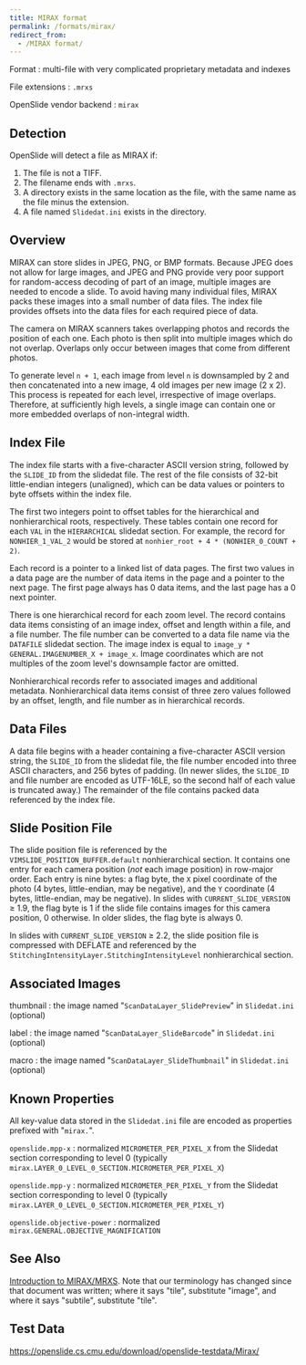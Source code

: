 ```yaml
---
title: MIRAX format
permalink: /formats/mirax/
redirect_from:
  - /MIRAX format/
---
```


Format
: multi-file with very complicated proprietary metadata and indexes

File extensions
: `.mrxs`

OpenSlide vendor backend
: `mirax`


Detection
---------

OpenSlide will detect a file as MIRAX if:

 1. The file is not a TIFF.
 2. The filename ends with `.mrxs`.
 3. A directory exists in the same location as the file, with the same name as the file minus the extension.
 4. A file named `Slidedat.ini` exists in the directory.


Overview
--------

MIRAX can store slides in JPEG, PNG, or BMP formats.  Because JPEG does not
allow for large images, and JPEG and PNG provide very poor support for
random-access decoding of part of an image, multiple images are needed to
encode a slide.  To avoid having many individual files, MIRAX packs these
images into a small number of data files.  The index file provides offsets
into the data files for each required piece of data.

The camera on MIRAX scanners takes overlapping photos and records the
position of each one.  Each photo is then split into multiple images
which do not overlap.  Overlaps only occur between images that come
from different photos.

To generate level `n + 1`, each image from level `n` is downsampled by
2 and then concatenated into a new image, 4 old images per new
image (2 x 2).  This process is repeated for each level, irrespective of
image overlaps.  Therefore, at sufficiently high levels, a single image can
contain one or more embedded overlaps of non-integral width.

Index File
----------

The index file starts with a five-character ASCII version string, followed
by the `SLIDE_ID` from the slidedat file.  The rest of the file consists of
32-bit little-endian integers (unaligned), which can be data values or
pointers to byte offsets within the index file.

The first two integers point to offset tables for the hierarchical and
nonhierarchical roots, respectively.  These tables contain one record for
each `VAL` in the `HIERARCHICAL` slidedat section.  For example, the record
for `NONHIER_1_VAL_2` would be stored at `nonhier_root + 4 *
(NONHIER_0_COUNT + 2)`.

Each record is a pointer to a linked list of data pages.  The first two
values in a data page are the number of data items in the page and a pointer
to the next page.  The first page always has 0 data items, and the last page
has a 0 next pointer.

There is one hierarchical record for each zoom level.  The record contains
data items consisting of an image index, offset and length within a file, and
a file number.  The file number can be converted to a data file name via the
`DATAFILE` slidedat section.  The image index is equal to `image_y *
GENERAL.IMAGENUMBER_X + image_x`.  Image coordinates which are not multiples
of the zoom level's downsample factor are omitted.

Nonhierarchical records refer to associated images and additional metadata.
Nonhierarchical data items consist of three zero values followed by an
offset, length, and file number as in hierarchical records.

Data Files
----------

A data file begins with a header containing a five-character ASCII version
string, the `SLIDE_ID` from the slidedat file, the file number encoded into
three ASCII characters, and 256 bytes of padding.  (In newer slides, the
`SLIDE_ID` and file number are encoded as UTF-16LE, so the second half of
each value is truncated away.)  The remainder of the file contains packed
data referenced by the index file.

Slide Position File
-------------------

The slide position file is referenced by the
`VIMSLIDE_POSITION_BUFFER.default` nonhierarchical section.  It contains
one entry for each camera position (*not* each image position) in row-major
order.  Each entry is nine bytes: a flag byte, the `X` pixel coordinate of
the photo (4 bytes, little-endian, may be negative), and the `Y` coordinate
(4 bytes, little-endian, may be negative).  In slides with
`CURRENT_SLIDE_VERSION` &ge; 1.9, the flag byte is 1 if the slide file
contains images for this camera position, 0 otherwise.  In older slides,
the flag byte is always 0.

In slides with `CURRENT_SLIDE_VERSION` &ge; 2.2, the slide position file is
compressed with DEFLATE and referenced by the
`StitchingIntensityLayer.StitchingIntensityLevel` nonhierarchical section.

Associated Images
-----------------

thumbnail
: the image named "`ScanDataLayer_SlidePreview`" in `Slidedat.ini` (optional)

label
: the image named "`ScanDataLayer_SlideBarcode`" in `Slidedat.ini` (optional)

macro
: the image named "`ScanDataLayer_SlideThumbnail`" in `Slidedat.ini` (optional)

Known Properties
----------------

All key-value data stored in the `Slidedat.ini` file are encoded as
properties prefixed with "`mirax.`".

`openslide.mpp-x`
: normalized `MICROMETER_PER_PIXEL_X` from the Slidedat section
corresponding to level 0 (typically
`mirax.LAYER_0_LEVEL_0_SECTION.MICROMETER_PER_PIXEL_X`)

`openslide.mpp-y`
: normalized `MICROMETER_PER_PIXEL_Y` from the Slidedat section
corresponding to level 0 (typically
`mirax.LAYER_0_LEVEL_0_SECTION.MICROMETER_PER_PIXEL_Y`)

`openslide.objective-power`
: normalized `mirax.GENERAL.OBJECTIVE_MAGNIFICATION`


See Also
--------
[Introduction to MIRAX/MRXS][1].  Note that our terminology has changed since
that document was written; where it says "tile", substitute "image", and
where it says "subtile", substitute "tile".

[1]: https://lists.andrew.cmu.edu/pipermail/openslide-users/2012-July/000373.html


Test Data
---------
<https://openslide.cs.cmu.edu/download/openslide-testdata/Mirax/>
